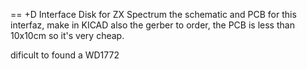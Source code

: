 == +D Interface Disk for ZX Spectrum
the schematic and PCB for this interfaz, make in KICAD
also the gerber to order, the PCB is less than 10x10cm so it's very cheap.

dificult to found a WD1772
